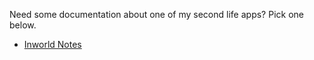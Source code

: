Need some documentation about one of my second life apps?
Pick one below. 

- [Inworld Notes](cat/secondlife/cat/inworldnotes)
